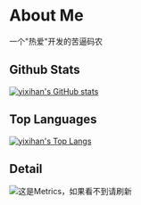 # About Me
一个"热爱"开发的苦逼码农



## Github Stats
[![yixihan's GitHub stats](https://github-readme-stats-git-masterrstaa-rickstaa.vercel.app/api?username=yixihan&count_private=true&show_icons=true&theme=gruvbox)](https://github.com/anuraghazra/github-readme-stats)




## Top Languages
[![yixihan's Top Langs](https://github-readme-stats-git-masterrstaa-rickstaa.vercel.app/api/top-langs/?username=yixihan&count_private=true&theme=gruvbox)](https://github.com/anuraghazra/github-readme-stats)




## Detail
![这是Metrics，如果看不到请刷新](https://metrics.lecoq.io/yixihan?template=classic&isocalendar=1&languages=1&introduction=1&habits=1&base=header%2C%20activity%2C%20community%2C%20repositories%2C%20metadata&base.indepth=false&base.hireable=false&base.skip=false&isocalendar=false&isocalendar.duration=full-year&languages=false&languages.limit=8&languages.threshold=0%25&languages.other=false&languages.colors=github&languages.sections=most-used&languages.indepth=false&languages.analysis.timeout=15&languages.categories=markup%2C%20programming&languages.recent.categories=markup%2C%20programming&languages.recent.load=300&languages.recent.days=14&habits=false&habits.from=200&habits.days=14&habits.facts=true&habits.charts=false&habits.charts.type=classic&habits.trim=false&habits.languages.limit=8&habits.languages.threshold=0%25&introduction=false&introduction.title=true&config.timezone=Asia%2FHong_Kong&config.twemoji=true)
